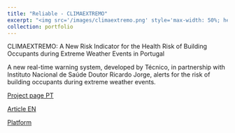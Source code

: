 ```yaml
---
title: "Reliable - CLIMAEXTREMO"
excerpt: "<img src='/images/climaextremo.png' style='max-width: 50%; height: auto;'>"
collection: portfolio
---
```


CLIMAEXTREMO: A New Risk Indicator for the Health Risk of Building Occupants during Extreme Weather Events in Portugal

A new real-time warning system, developed by Técnico, in partnership with Instituto Nacional de Saúde Doutor Ricardo Jorge, alerts for the risk of building occupants during extreme weather events.

[Project page PT](https://reliable.tecnico.ulisboa.pt/)

[Article EN](https://tecnico.ulisboa.pt/en/news/tecnico-participates-in-the-development-of-a-warning-system-for-extreme-weather-events/)

[Platform](http://climaextremo.vps.tecnico.ulisboa.pt/)

